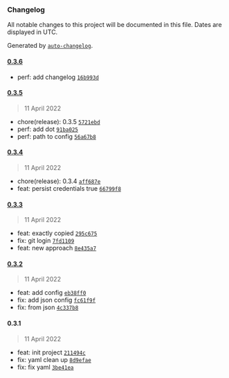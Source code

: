 ### Changelog

All notable changes to this project will be documented in this file. Dates are displayed in UTC.

Generated by [`auto-changelog`](https://github.com/CookPete/auto-changelog).

#### [0.3.6](https://github.com/JergusKacmar/release-it-showcase/compare/0.3.5...0.3.6)

- perf: add changelog [`16b993d`](https://github.com/JergusKacmar/release-it-showcase/commit/16b993d91fc89b7a29994c827911e67c7db43ad7)

#### [0.3.5](https://github.com/JergusKacmar/release-it-showcase/compare/0.3.4...0.3.5)

> 11 April 2022

- chore(release): 0.3.5 [`5721ebd`](https://github.com/JergusKacmar/release-it-showcase/commit/5721ebd8349ec738fed846fbb18014fc9daf45b2)
- perf: add dot [`91ba025`](https://github.com/JergusKacmar/release-it-showcase/commit/91ba025416e45cf302e59de46097b8d91fe5f897)
- perf: path to config [`56a67b8`](https://github.com/JergusKacmar/release-it-showcase/commit/56a67b87cc750e7a48627e78384bfc1ace0202ea)

#### [0.3.4](https://github.com/JergusKacmar/release-it-showcase/compare/0.3.3...0.3.4)

> 11 April 2022

- chore(release): 0.3.4 [`aff687e`](https://github.com/JergusKacmar/release-it-showcase/commit/aff687ee180e5a8e26afd9f11acf66abe8c932ed)
- feat: persist credentials true [`66799f8`](https://github.com/JergusKacmar/release-it-showcase/commit/66799f8fecad1915de3ca38b3cf3797b190cd16c)

#### [0.3.3](https://github.com/JergusKacmar/release-it-showcase/compare/0.3.2...0.3.3)

> 11 April 2022

- feat: exactly copied [`295c675`](https://github.com/JergusKacmar/release-it-showcase/commit/295c675e641aba7c9aea617413395b47ee89f2ee)
- fix: git login [`7fd1109`](https://github.com/JergusKacmar/release-it-showcase/commit/7fd110949a8302480212647fd2b079053fb778c9)
- feat: new approach [`8e435a7`](https://github.com/JergusKacmar/release-it-showcase/commit/8e435a766d49c8935e4dd2f8789a01130b9cb3e2)

#### [0.3.2](https://github.com/JergusKacmar/release-it-showcase/compare/0.3.1...0.3.2)

> 11 April 2022

- feat: add config [`eb38ff0`](https://github.com/JergusKacmar/release-it-showcase/commit/eb38ff033096887dc7a195e73187053f0467ddd3)
- fix: add json config [`fc61f9f`](https://github.com/JergusKacmar/release-it-showcase/commit/fc61f9fab4da7bf4be5b9ec7cb48a2817922db6a)
- fix: from json [`4c337b8`](https://github.com/JergusKacmar/release-it-showcase/commit/4c337b82ae5a00ca6e3750cbe6596337a7bd966f)

#### 0.3.1

> 11 April 2022

- feat: init project [`211494c`](https://github.com/JergusKacmar/release-it-showcase/commit/211494c8cb422cdb327c6719c3c46addc260e0e5)
- fix: yaml clean up [`8d9efae`](https://github.com/JergusKacmar/release-it-showcase/commit/8d9efaeaa6d4faf300049a41390c539359e583f3)
- fix: fix yaml [`3be41ea`](https://github.com/JergusKacmar/release-it-showcase/commit/3be41ea2e8b3e007226851be5608735dbe6e3db2)
